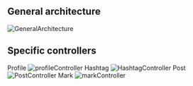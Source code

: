 ## General architecture
![GeneralArchitecture](https://user-images.githubusercontent.com/57487655/198681346-967e85fd-7f09-4eb9-8dd3-8c4ef3da8822.png)
## Specific controllers
Profile
![profileController](https://user-images.githubusercontent.com/57487655/198680934-a4885781-004a-49a3-b797-d0df6e627178.png)
Hashtag
![HashtagController](https://user-images.githubusercontent.com/57487655/198681024-f7f966e9-bf50-4ce2-a8d7-0ddd15b30264.png)
Post
![PostController](https://user-images.githubusercontent.com/57487655/198681101-d1a0b549-f0e5-4635-a5e2-6c32fb421ed7.png)
Mark
![markController](https://user-images.githubusercontent.com/57487655/198681209-2f40984e-52df-439e-9d0a-3c0ce7a3b920.png)
